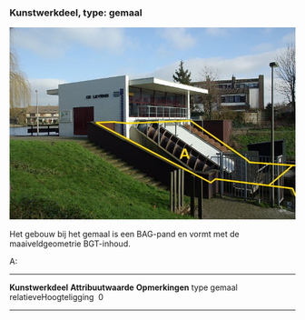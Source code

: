<div>

### Kunstwerkdeel, type: gemaal

![](media/image82.jpg)

Het gebouw bij het gemaal is een BAG-pand en vormt met de
maaiveldgeometrie BGT-inhoud.

A:

  ------------------------ --------------------- -----------------
  **Kunstwerkdeel**        **Attribuutwaarde**   **Opmerkingen**
  type                     gemaal                 
  relatieveHoogteligging    0                     
  ------------------------ --------------------- -----------------

</div>
